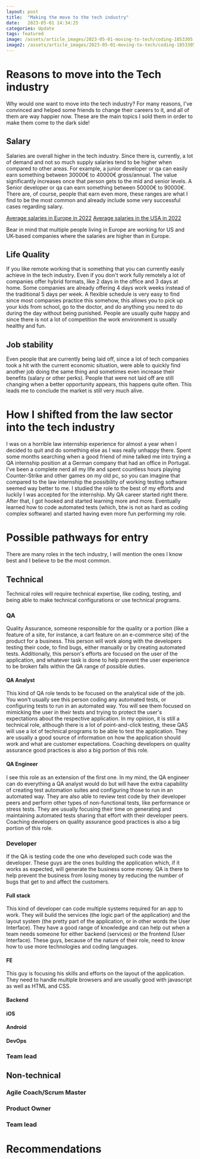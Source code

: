 ```yaml
---
layout: post
title:  "Making the move to the tech industry"
date:   2023-05-01 14:34:25
categories: Update
tags: featured
image: /assets/article_images/2023-05-01-moving-to-tech/coding-1853305.jpg
image2: /assets/article_images/2023-05-01-moving-to-tech/coding-1853305-cropped.jpg
---
```

# Reasons to move into the Tech industry
Why would one want to move into the tech industry? For many reasons, I've convinced and helped some friends to change their careers to it, and all of them are way happier now. These are the main topics I sold them in order to make them come to the dark side!  

## Salary
Salaries are overall higher in the tech industry. Since there is, currently, a lot of demand and not so much supply salaries tend to be higher when compared to other areas. For example, a junior developer or qa can easily earn something between 30000€ to 40000€ gross/annual. The value significantly increases once that person gets to the mid and senior levels. A Senior developer or qa can earn something between 50000€ to 90000€. There are, of course, people that earn even more, these ranges are what I find to be the most common and already include some very successful cases regarding salary.

[Average salaries in Europe in 2022](https://www.brightwater.ie/docs/default-source/it-salary-survey-202228990fac-17e4-44e9-a41e-358493ef5b63.pdf?sfvrsn=17a58676_1)
[Average salaries in the USA in 2022](https://www.dice.com/technologists/ebooks/tech-salary-report/salary-trends.html)

Bear in mind that multiple people living in Europe are working for US and UK-based companies where the salaries are higher than in Europe.

## Life Quality

If you like remote working that is something that you can currently easily achieve in the tech industry. Even if you don't work fully remotely a lot of companies offer hybrid formats, like 2 days in the office and 3 days at home. Some companies are already offering 4 days work weeks instead of the traditional 5 days per week. A flexible schedule is very easy to find since most companies practice this somehow, this allows you to pick up your kids from school, go to the doctor, and do anything you need to do during the day without being punished. People are usually quite happy and since there is not a lot of competition the work environment is usually healthy and fun.

## Job stability
Even people that are currently being laid off, since a lot of tech companies took a hit with the current economic situation, were able to quickly find another job doing the same thing and sometimes even increase their benefits (salary or other perks). People that were not laid off are still changing when a better opportunity appears, this happens quite often. This leads me to conclude the market is still very much alive.

# How I shifted from the law sector into the tech industry
I was on a horrible law internship experience for almost a year when I decided to quit and do something else as I was really unhappy there. Spent some months searching when a good friend of mine talked me into trying a QA internship position at a German company that had an office in Portugal. I've been a complete nerd all my life and spent countless hours playing Counter-Strike and other games on my old pc, so you can imagine that compared to the law internship the possibility of working testing software seemed way better to me. I studied the role to the best of my efforts and luckily I was accepted for the internship. My QA career started right there. After that, I got hooked and started learning more and more. Eventually learned how to code automated tests (which, btw is not as hard as coding complex software) and started having even more fun performing my role.

# Possible pathways for entry
There are many roles in the tech industry, I will mention the ones I know best and I believe to be the most common.

## Technical
Technical roles will require technical expertise, like coding, testing, and being able to make technical configurations or use technical programs.

### QA
Quality Assurance, someone responsible for the quality or a portion (like a feature of a site, for instance, a cart feature on an e-commerce site) of the product for a business. This person will work along with the developers testing their code, to find bugs, either manually or by creating automated tests. Additionally, this person's efforts are focused on the user of the application, and whatever task is done to help prevent the user experience to be broken falls within the QA range of possible duties.

#### QA Analyst

This kind of QA role tends to be focused on the analytical side of the job. You won't usually see this person coding any automated tests, or configuring tests to run in an automated way. You will see them focused on mimicking the user in their tests and trying to protect the user's expectations about the respective application. In my opinion, it is still a technical role, although there is a lot of point-and-click testing, these QAS will use a lot of technical programs to be able to test the application. They are usually a good source of information on how the application should work and what are customer expectations. Coaching developers on quality assurance good practices is also a big portion of this role.
#### QA Engineer

I see this role as an extension of the first one. In my mind, the QA engineer can do everything a QA analyst would do but will have the extra capability of creating test automation suites and configuring those to run in an automated way. They are also able to review test code by their developer peers and perform other types of non-functional tests, like performance or stress tests. They are usually focusing their time on generating and maintaining automated tests sharing that effort with their developer peers. Coaching developers on quality assurance good practices is also a big portion of this role.

### Developer

If the QA is testing code the one who developed such code was the developer. These guys are the ones building the application which, if it works as expected, will generate the business some money. QA is there to help prevent the business from losing money by reducing the number of bugs that get to and affect the customers.

#### Full stack

This kind of developer can code multiple systems required for an app to work. They will build the services (the logic part of the application) and the layout system (the pretty part of the application, or in other words the User Interface). They have a good range of knowledge and can help out when a team needs someone for either backend (services) or the frontend (User Interface). These guys, because of the nature of their role, need to know how to use more technologies and coding languages.

#### FE

This guy is focusing his skills and efforts on the layout of the application. They need to handle multiple browsers and are usually good with javascript as well as HTML and CSS.

#### Backend
#### iOS
#### Android
#### DevOps
### Team lead

## Non-technical
### Agile Coach/Scrum Master
### Product Owner
### Team lead

# Recommendations
